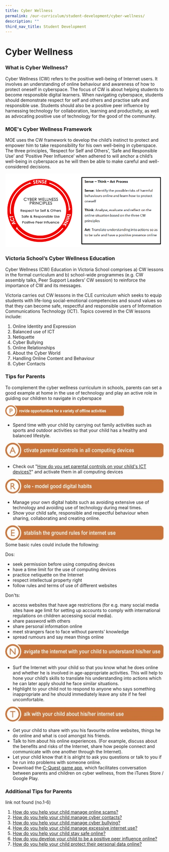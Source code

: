 ```yaml
---
title: Cyber Wellness
permalink: /our-curriculum/student-development/cyber-wellness/
description: ""
third_nav_title: Student Development
---
```

# **Cyber Wellness**

### What is Cyber Wellness?

Cyber Wellness (CW) refers to the positive well-being of Internet users. It involves an understanding of online behaviour and awareness of how to protect oneself in cyberspace. The focus of CW is about helping students to become responsible digital learners. When navigating cyberspace, students should demonstrate respect for self and others and practise safe and responsible use. Students should also be a positive peer influence by harnessing technology for collaboration, learning and productivity, as well as advocating positive use of technology for the good of the community.

### MOE's Cyber Wellness Framework

MOE uses the CW framework to develop the child’s instinct to protect and empower him to take responsibility for his own well-being in cyberspace. The three principles, ‘Respect for Self and Others’, ‘Safe and Responsible Use’ and ‘Positive Peer Influence’ when adhered to will anchor a child’s well-being in cyberspace as he will then be able to make careful and well-considered decisions.

![](/images/Cyber-Wellness-Principles.png)

### Victoria School’s Cyber Wellness Education

Cyber Wellness (CW) Education in Victoria School comprises a) CW lessons in the formal curriculum and b) school-wide programmes (e.g. CW assembly talks, Peer Support Leaders’ CW session) to reinforce the importance of CW and its messages.

Victoria carries out CW lessons in the CLE curriculum which seeks to equip students with life-long social-emotional competencies and sound values so that they can become safe, respectful and responsible users of Information Communications Technology (ICT). Topics covered in the CW lessons include:

1.  Online Identity and Expression
2.  Balanced use of ICT
3.  Netiquette
4.  Cyber Bullying
5.  Online Relationships
6.  About the Cyber World
7.  Handling Online Content and Behaviour
8.  Cyber Contacts


### Tips for Parents

To complement the cyber wellness curriculum in schools, parents can set a good example at home in the use of technology and play an active role in guiding our children to navigate in cyberspace


<img src="/images/P-1.jpg" 
     style="width:75%">
*   Spend time with your child by carrying out family activities such as sports and outdoor activities so that your child has a healthy and balanced lifestyle.

![](/images/A-1.jpg)
*   Check out "[How do you set parental controls on your child's ICT devices?](https://ictconnection.moe.edu.sg/cyber-wellness/for-parents/guides-and-tips/parental-controls)" and activate them in all computing devices

![](/images/R-1.jpg)
*   Manage your own digital habits such as avoiding extensive use of technology and avoiding use of technology during meal times.
*   Show your child safe, responsible and respectful behaviour when sharing, collaborating and creating online.

![](/images/E-1.jpg)
Some basic rules could include the following:

Dos:

*   seek permission before using computing devices
*   have a time limit for the use of computing devices
*   practice netiquette on the Internet
*   respect intellectual property right
*   follow rules and terms of use of different websites

Don'ts:

*   access websites that have age restrictions (for e.g. many social media sites have age limit for setting up accounts to comply with international regulations on children accessing social media).
*   share password with others
*   share personal information online
*   meet strangers face to face without parents’ knowledge
*   spread rumours and say mean things online

![](/images/N-1.jpg)
*   Surf the Internet with your child so that you know what he does online and whether he is involved in age-appropriate activities. This will help to hone your child’s skills to translate his understanding into actions which he can later apply should he face similar situations.
*   Highlight to your child not to respond to anyone who says something inappropriate and he should immediately leave any site if he feel uncomfortable.

![](/images/T-1.jpg)
*   Get your child to share with you his favourite online websites, things he do online and what is cool amongst his friends.
*   Talk to him about his online experiences. (For example, discuss about the benefits and risks of the Internet, share how people connect and communicate with one another through the Internet).
*   Let your child know that it is alright to ask you questions or talk to you if he run into problems with someone online.
*   Download the [C-Quest game app](https://ictconnection.moe.edu.sg/cyber-wellness/for-parents/resources/c-quest), which facilitates conversation between parents and children on cyber wellness, from the iTunes Store / Google Play.

### Additional Tips for Parents

link not found (no.1-6) 

1.  [How do you help your child manage online scams?](https://ictconnection.moe.edu.sg/ictconnection/slot/u200/Cyber%20Wellness/CW%20Connect/4%20Tip%20sheet%20for%20Parents-1.jpg)
2.  [How do you help your child manage cyber contacts?](https://ictconnection.moe.edu.sg/ictconnection/slot/u200/Cyber%20Wellness/CW%20Connect/Cyber%20Contacts%20Tip%20Sheet-1.jpg)
3.  [How do you help your child manage cyber bullying?](https://ictconnection.moe.edu.sg/ictconnection/slot/u200/Cyber%20Wellness/CW%20Connect/4%20Tip%20Sheet%20on%20Cyber%20Bullying-1.png)
4.  [How do you help your child manage excessive internet use?](https://ictconnection.moe.edu.sg/ictconnection/slot/u200/Cyber%20Wellness/CW%20Connect/May%202017/4%20Tip%20sheet%20for%20Parents-Excessive%20Internet%20Use%20(Single%20Page)-1.png)
5.  [How do you help your child stay safe online?](https://ictconnection.moe.edu.sg/ictconnection/slot/u200/Cyber%20Wellness/CW%20Connect/Oct%202017/Sec/4%20Tip%20Sheet%20for%20Parents%20T4%202017-1.png)
6.  [How do you develop your child to be a positive peer influence online?](https://ictconnection.moe.edu.sg/ictconnection/slot/u200/Cyber%20Wellness/CW%20Connect/Feb%202018/3B%202018%20T1%20Parents%20Tip%20Sheet_pdf-1.png)
7.  [How do you help your child protect their personal data online?](/files/3B-2018-Connect-T4-Parents-Tip-Sheet.pdf)